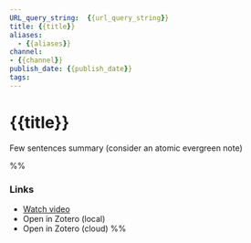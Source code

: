 ```yaml
---
URL_query_string:  {{url_query_string}}
title: {{title}}
aliases:
  - {{aliases}}
channel:
- {{channel}}
publish_date: {{publish_date}}
tags:
---
```

# {{title}}
Few sentences summary (consider an atomic evergreen note)

%%
### Links
- [Watch video](youtubelink)
- Open in Zotero (local)
- Open in Zotero (cloud)
%%





